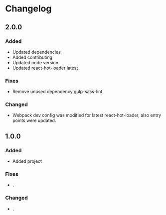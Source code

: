 # Changelog

## 2.0.0

### Added

* Updated dependencies
* Added contributing
* Updated node version
* Updated react-hot-loader latest

### Fixes

* Remove unused dependency gulp-sass-lint

### Changed

* Webpack dev config was modified for latest react-hot-loader, also entry points were updated. 



## 1.0.0

### Added

* Added project

### Fixes

* .

### Changed

* .
